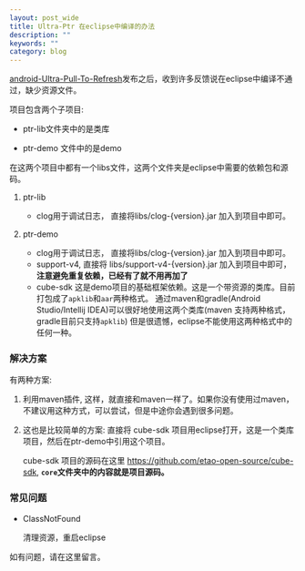 ```yaml
---
layout: post_wide
title: Ultra-Ptr 在eclipse中编译的办法
description: ""
keywords: ""
category: blog
---
```

[android-Ultra-Pull-To-Refresh](https://github.com/liaohuqiu/android-Ultra-Pull-To-Refresh)发布之后，收到许多反馈说在eclipse中编译不通过，缺少资源文件。

项目包含两个子项目: 

* ptr-lib文件夹中的是类库

* ptr-demo 文件中的是demo

在这两个项目中都有一个libs文件，这两个文件夹是eclipse中需要的依赖包和源码。

1. ptr-lib
    * clog用于调试日志， 直接将libs/clog-{version}.jar 加入到项目中即可。

2. ptr-demo
    * clog用于调试日志， 直接将libs/clog-{version}.jar 加入到项目中即可。
    * support-v4, 直接将 libs/support-v4-{version}.jar 加入到项目中即可，**注意避免重复依赖，已经有了就不用再加了**
    * cube-sdk 这是demo项目的基础框架依赖。这是一个带资源的类库。目前打包成了`apklib`和`aar`两种格式。
        通过maven和gradle(Android Studio/Intellij IDEA)可以很好地使用这两个类库(maven 支持两种格式，gradle目前只支持`apklib`)
        但是很遗憾，eclipse不能使用这两种格式中的任何一种。

### 解决方案

有两种方案:

1. 利用maven插件, 这样，就直接和maven一样了。如果你没有使用过maven，不建议用这种方式，可以尝试，但是中途你会遇到很多问题。

2. 这也是比较简单的方案: 直接将 cube-sdk 项目用eclipse打开，这是一个类库项目，然后在ptr-demo中引用这个项目。

    cube-sdk 项目的源码在这里 https://github.com/etao-open-source/cube-sdk, **`core`文件夹中的内容就是项目源码。**

### 常见问题

*   ClassNotFound

    清理资源，重启eclipse

如有问题，请在这里留言。
